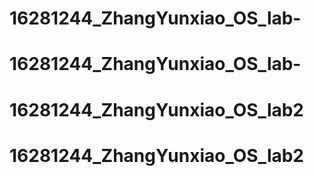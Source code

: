 # 16281244_ZhangYunxiao_OS_lab-
# 16281244_ZhangYunxiao_OS_lab-
# 16281244_ZhangYunxiao_OS_lab2
# 16281244_ZhangYunxiao_OS_lab2
